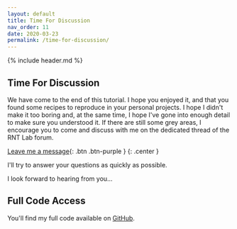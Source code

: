 ```yaml
---
layout: default
title: Time For Discussion
nav_order: 11
date: 2020-03-23
permalink: /time-for-discussion/
---
```


{% include header.md %}

## Time For Discussion

We have come to the end of this tutorial. I hope you enjoyed it, and that you found some recipes to reproduce in your personal projects. I hope I didn't make it too boring and, at the same time, I hope I've gone into enough detail to make sure you understood it. If there are still some grey areas, I encourage you to come and discuss with me on the dedicated thread of the RNT Lab forum.

[Leave me a message][discussion]{: .btn .btn-purple }
{: .center }

I'll try to answer your questions as quickly as possible.

I look forward to hearing from you...

## Full Code Access

You'll find my full code available on [GitHub][github].


[discussion]: https://rntlab.com/question/
[github]:     https://github.com/iw4rr10r/esp32-sleep-modes

